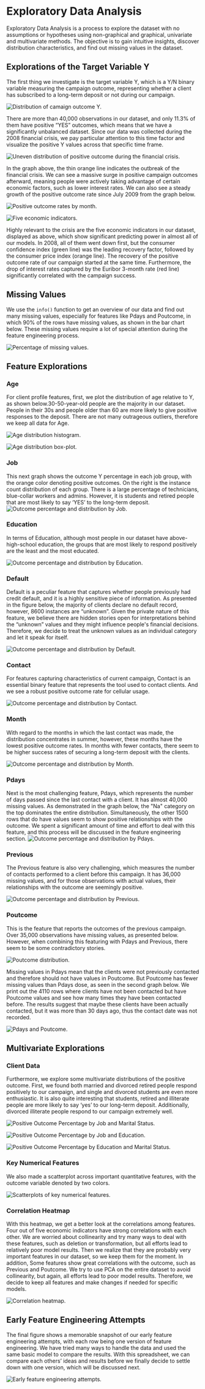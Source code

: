 # Exploratory Data Analysis
Exploratory Data Analysis is a process to explore the dataset with no assumptions or hypotheses using non-graphical and graphical, univariate and multivariate methods. The objective is to gain intuitive insights, discover distribution characteristics, and find out missing values in the dataset.

## Explorations of the Target Variable Y
The first thing we investigate is the target variable Y, which is a Y/N binary variable measuring the campaign outcome, representing whether a client has subscribed to a long-term deposit or not during our campaign.

![Distribution of camaign outcome Y.](../figures/2_1_Y_distribution.png)

There are more than 40,000 observations in our dataset, and only 11.3% of them have positive “YES” outcomes, which means that we have a significantly unbalanced dataset. Since our data was collected during the 2008 financial crisis, we pay particular attention to this time factor and visualize the positive Y values across that specific time frame.

![Uneven distribution of positive outcome during the financial crisis.](../figures/2_2_Uneven_distribution.png)

In the graph above, the thin orange line indicates the outbreak of the financial crisis. We can see a massive surge in positive campaign outcomes afterward, meaning people were actively taking advantage of certain economic factors, such as lower interest rates. We can also see a steady growth of the positive outcome rate since July 2009 from the graph below.

![Positive outcome rates by month.](../figures/2_3_Positive_rate_by_month.png)

![Five economic indicators.](../figures/2_4_Five_econ_indicators.png)

Highly relevant to the crisis are the five economic indicators in our dataset, displayed as above, which show significant predicting power in almost all of our models. In 2008, all of them went down first, but the consumer confidence index (green line) was the leading recovery factor, followed by the consumer price index (orange line). The recovery of the positive outcome rate of our campaign started at the same time. Furthermore, the drop of interest rates captured by the Euribor 3-month rate (red line) significantly correlated with the campaign success.

## Missing Values
We use the `info()` function to get an overview of our data and find out many missing values, especially for features like Pdays and Poutcome, in which 90% of the rows have missing values, as shown in the bar chart below. These missing values require a lot of special attention during the feature engineering process.

![Percentage of missing values.](../figures/2_5_Missing_value_percentage.png)

## Feature Explorations
### Age
For client profile features, first, we plot the distribution of age relative to Y, as shown below.30-50-year-old people are the majority in our dataset. People in their 30s and people older than 60 are more likely to give positive responses to the deposit. There are not many outrageous outliers, therefore we keep all data for Age.

![Age distribution histogram.](../figures/2_6_Age_histogram.png)

![Age distribution box-plot.](../figures/2_6_Age_box.png)

### Job
This next graph shows the outcome Y percentage in each job group, with the orange color denoting positive outcomes. On the right is the instance count distribution of each group. There is a large percentage of technicians, blue-collar workers and admins. However, it is students and retired people that are most likely to say ‘YES’ to the long-term deposit.
![Outcome percentage and distribution by Job.](../figures/2_7_Job.png)

### Education
In terms of Education, although most people in our dataset have above-high-school education, the groups that are most likely to respond positively are the least and the most educated. 

![Outcome percentage and distribution by Education.](../figures/2_8_Education.png)

### Default
Default is a peculiar feature that captures whether people previously had credit default, and it is a highly sensitive piece of information. As presented in the figure below, the majority of clients declare no default record, however, 8600 instances are “unknown”. Given the private nature of this feature, we believe there are hidden stories open for interpretations behind the “unknown” values and they might influence people's financial decisions. Therefore, we decide to treat the unknown values as an individual category and let it speak for itself.

![Outcome percentage and distribution by Default.](../figures/2_9_Default.png)

### Contact
For features capturing characteristics of current campaign, Contact is an essential binary feature that represents the tool used to contact clients. And we see a robust positive outcome rate for cellular usage.

![Outcome percentage and distribution by Contact.](../figures/2_10_Contact.png)

### Month
With regard to the months in which the last contact was made, the distribution concentrates in summer, however, these months have the lowest positive outcome rates. In months with fewer contacts, there seem to be higher success rates of securing a long-term deposit with the clients.

![Outcome percentage and distribution by Month.](../figures/2_11_Month.png)

### Pdays
Next is the most challenging feature, Pdays, which represents the number of days passed since the last contact with a client. It has almost 40,000 missing values. As demonstrated in the graph below, the "Na" category on the top dominates the entire distribution. Simultaneously, the other 1500 rows that do have values seem to show positive relationships with the outcome. We spent a significant amount of time and effort to deal with this feature, and this process will be discussed in the feature engineering section. 
![Outcome percentage and distribution by Pdays.](../figures/2_12_Pdays.png)

### Previous
The Previous feature is also very challenging, which measures the number of contacts performed to a client before this campaign. It has 36,000 missing values, and for those observations with actual values, their relationships with the outcome are seemingly positive.

![Outcome percentage and distribution by Previous.](../figures/2_13_Previous.png)

### Poutcome
This is the feature that reports the outcomes of the previous campaign. Over 35,000 observations have missing values, as presented below. However, when combining this featuring with Pdays and Previous, there seem to be some contradictory stories.

![Poutcome distribution.](../figures/2_14_Poutcome.png)

 Missing values in Pdays mean that the clients were not previously contacted and therefore should not have values in Poutcome. But Poutcome has fewer missing values than Pdays dose, as seen in the second graph below. We print out the 4110 rows where clients have not been contacted but have Poutcome values and see how many times they have been contacted before. The results suggest that maybe these clients have been actually contacted, but it was more than 30 days ago, thus the contact date was not recorded.

![Pdays and Poutcome.](../figures/2_14_Pdays+Previous.png)

##  Multivariate Explorations
### Client Data
Furthermore, we explore some multivariate distributions of the positive outcome. First, we found both married and divorced retired people respond positively to our campaign, and single and divorced students are even more enthusiastic. It is also quite interesting that students, retired and illiterate people are more likely to say ‘yes’ to our long-term deposit. Additionally,  divorced illiterate people respond to our campaign extremely well.

![Positive Outcome Percentage by Job and Marital Status.](../figures/2_15_Job+Marital.png)

![Positive Outcome Percentage by Job and Education.](../figures/2_15_Job+Education.png)

![Positive Outcome Percentage by Education and Marital Status.](../figures/2_15_Education+Marital.png)

### Key Numerical Features
We also made a scatterplot across important quantitative features, with the outcome variable denoted by two colors.

![Scatterplots of key numerical features.](../figures/2_16_Numerial_features.png)

### Correlation Heatmap
With this heatmap, we get a better look at the correlations among features. Four out of five economic indicators have strong correlations with each other. We are worried about collinearity and try many ways to deal with these features, such as deletion or transformation, but all efforts lead to relatively poor model results. Then we realize that they are probably very important features in our dataset, so we keep them for the moment. In addition, Some features show great correlations with the outcome, such as Previous and Poutcome. We try to use PCA on the entire dataset to avoid collinearity, but again, all efforts lead to poor model results. Therefore, we decide to keep all features and make changes if needed for specific models.

![Correlation heatmap.](../figures/2_17_Heatmap.png)

##  Early Feature Engineering Attempts
The final figure shows a memorable snapshot of our early feature engineering attempts, with each row being one version of feature engineering. We have tried many ways to handle the data and used the same basic model to compare the results. With this spreadsheet, we can compare each others’ ideas and results before we finally decide to settle down with one version, which will be discussed next.

![Early feature engineering attempts.](../figures/2_18_Early_FE_attempts.png)
